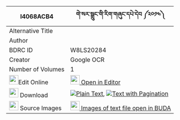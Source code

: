 |I4068ACB4|གེ་སར་སྒྲུང་གི་རིག་གཞུང་དཔེ་དེབ ༼༢༠༡༤༽ 
| --- | --- 
|Alternative Title |
|Author | 
|BDRC ID | W8LS20284
|Creator | Google OCR
|Number of Volumes| 1
|<img width="25" src="https://img.icons8.com/color/25/000000/edit-property.png">Edit Online| [<img width="25" src="https://avatars.githubusercontent.com/u/45091458?s=200&v=4"> Open in Editor](http://editor.openpecha.org/I4068ACB4)
|<img width="25" src="https://img.icons8.com/fluent/48/000000/download-2.png"/>  Download | [![](https://img.icons8.com/color/20/000000/txt.png)Plain Text](https://github.com/Openpecha/I4068ACB4/releases/download/v2/gesar_drung_gi_rikshyung_pedeb_plain_I4068ACB4.zip), [![](https://img.icons8.com/color/20/000000/txt.png)Text with Pagination](https://github.com/Openpecha/I4068ACB4/releases/download/v2/gesar_drung_gi_rikshyung_pedeb_pages_I4068ACB4.zip)
|<img width="25" src="https://img.icons8.com/plasticine/100/000000/pictures-folder.png"/>  Source Images | [<img width="25" src="https://library.bdrc.io/icons/BUDA-small.svg"> Images of text file open in BUDA](https://library.bdrc.io/show/bdr:W8LS20284)